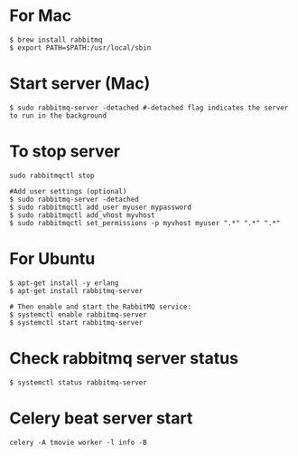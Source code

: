 


# For Mac
```
$ brew install rabbitmq
$ export PATH=$PATH:/usr/local/sbin
```
# Start server (Mac)
```
$ sudo rabbitmq-server -detached #-detached flag indicates the server to run in the background
```
# To stop server
```
sudo rabbitmqctl stop

#Add user settings (optional)
$ sudo rabbitmq-server -detached
$ sudo rabbitmqctl add_user myuser mypassword
$ sudo rabbitmqctl add_vhost myvhost
$ sudo rabbitmqctl set_permissions -p myvhost myuser ".*" ".*" ".*"
```


# For Ubuntu
```
$ apt-get install -y erlang
$ apt-get install rabbitmq-server

# Then enable and start the RabbitMQ service:
$ systemctl enable rabbitmq-server
$ systemctl start rabbitmq-server
```

# Check rabbitmq server status
```
$ systemctl status rabbitmq-server​
```



# Celery beat server start
```
celery -A tmovie worker -l info -B
```
